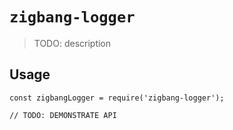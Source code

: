# `zigbang-logger`

> TODO: description

## Usage

```
const zigbangLogger = require('zigbang-logger');

// TODO: DEMONSTRATE API
```
